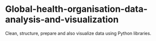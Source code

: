 # Global-health-organisation-data-analysis-and-visualization
Clean, structure, prepare and also visualize data using Python libraries.
